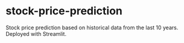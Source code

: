 # stock-price-prediction
Stock price prediction based on historical data from the last 10 years. Deployed with Streamlit. 
